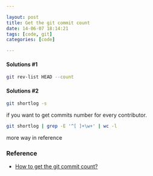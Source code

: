 ```yaml
---

layout: post
title: Get the git commit count
date: 14-06-07 18:14:21
tags: [code, git]
categories: [code]

---
```


#### Solutions #1

```bash
git rev-list HEAD --count
```
#### Solutions #2

```bash
git shortlog -s
```

if you want to get commits number for every contributor.

```bash
git shortlog | grep -E '^[ ]+\w+' | wc -l
```
more way in reference

### Reference

- [How to get the git commit count?](https://stackoverflow.com/questions/677436/how-to-get-the-git-commit-count)

